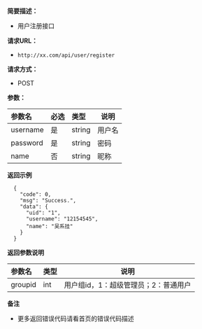 
**简要描述：**

- 用户注册接口

**请求URL：**
- ` http://xx.com/api/user/register `

**请求方式：**
- POST

**参数：**

|参数名|必选|类型|说明|
|:----    |:---|:----- |-----   |
|username |是  |string |用户名   |
|password |是  |string | 密码    |
|name     |否  |string | 昵称    |

 **返回示例**

```
  {
    "code": 0,
    "msg": "Success.",
    "data": {
      "uid": "1",
      "username": "12154545",
      "name": "吴系挂"
    }
  }
```

 **返回参数说明**

|参数名|类型|说明|
|:-----|:-----|-----|
|groupid |int |用户组id，1：超级管理员；2：普通用户 |

 **备注**

- 更多返回错误代码请看首页的错误代码描述
